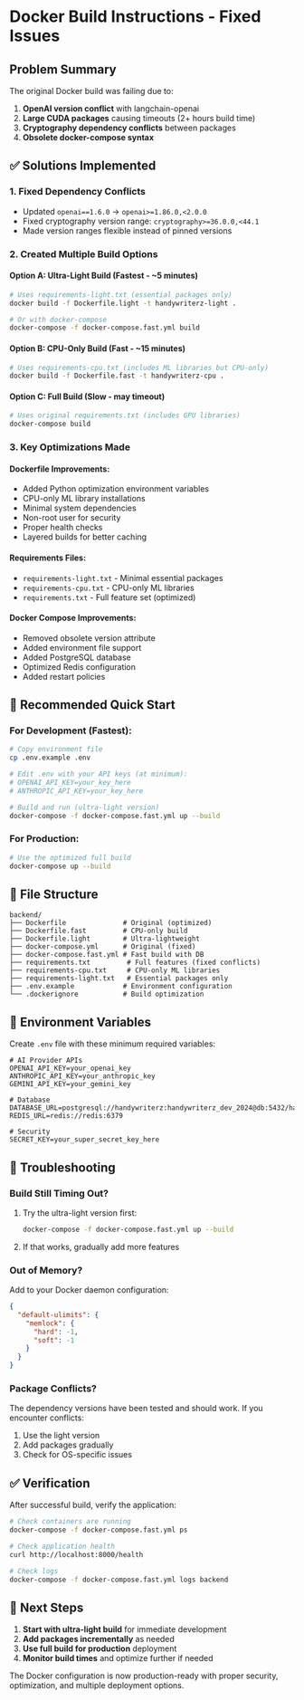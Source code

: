 # Docker Build Instructions - Fixed Issues

## Problem Summary
The original Docker build was failing due to:
1. **OpenAI version conflict** with langchain-openai
2. **Large CUDA packages** causing timeouts (2+ hours build time)
3. **Cryptography dependency conflicts** between packages
4. **Obsolete docker-compose syntax**

## ✅ Solutions Implemented

### 1. Fixed Dependency Conflicts
- Updated `openai==1.6.0` → `openai>=1.86.0,<2.0.0`
- Fixed cryptography version range: `cryptography>=36.0.0,<44.1`
- Made version ranges flexible instead of pinned versions

### 2. Created Multiple Build Options

#### Option A: Ultra-Light Build (Fastest - ~5 minutes)
```bash
# Uses requirements-light.txt (essential packages only)
docker build -f Dockerfile.light -t handywriterz-light .

# Or with docker-compose
docker-compose -f docker-compose.fast.yml build
```

#### Option B: CPU-Only Build (Fast - ~15 minutes)
```bash
# Uses requirements-cpu.txt (includes ML libraries but CPU-only)
docker build -f Dockerfile.fast -t handywriterz-cpu .
```

#### Option C: Full Build (Slow - may timeout)
```bash
# Uses original requirements.txt (includes GPU libraries)
docker-compose build
```

### 3. Key Optimizations Made

#### Dockerfile Improvements:
- Added Python optimization environment variables
- CPU-only ML library installations
- Minimal system dependencies
- Non-root user for security
- Proper health checks
- Layered builds for better caching

#### Requirements Files:
- `requirements-light.txt` - Minimal essential packages
- `requirements-cpu.txt` - CPU-only ML libraries
- `requirements.txt` - Full feature set (optimized)

#### Docker Compose Improvements:
- Removed obsolete version attribute
- Added environment file support
- Added PostgreSQL database
- Optimized Redis configuration
- Added restart policies

## 🚀 Recommended Quick Start

### For Development (Fastest):
```bash
# Copy environment file
cp .env.example .env

# Edit .env with your API keys (at minimum):
# OPENAI_API_KEY=your_key_here
# ANTHROPIC_API_KEY=your_key_here

# Build and run (ultra-light version)
docker-compose -f docker-compose.fast.yml up --build
```

### For Production:
```bash
# Use the optimized full build
docker-compose up --build
```

## 📁 File Structure
```
backend/
├── Dockerfile              # Original (optimized)
├── Dockerfile.fast         # CPU-only build
├── Dockerfile.light        # Ultra-lightweight
├── docker-compose.yml      # Original (fixed)
├── docker-compose.fast.yml # Fast build with DB
├── requirements.txt         # Full features (fixed conflicts)
├── requirements-cpu.txt     # CPU-only ML libraries
├── requirements-light.txt   # Essential packages only
├── .env.example            # Environment configuration
└── .dockerignore           # Build optimization
```

## 🔧 Environment Variables

Create `.env` file with these minimum required variables:
```env
# AI Provider APIs
OPENAI_API_KEY=your_openai_key
ANTHROPIC_API_KEY=your_anthropic_key
GEMINI_API_KEY=your_gemini_key

# Database
DATABASE_URL=postgresql://handywriterz:handywriterz_dev_2024@db:5432/handywriterz
REDIS_URL=redis://redis:6379

# Security
SECRET_KEY=your_super_secret_key_here
```

## 🐛 Troubleshooting

### Build Still Timing Out?
1. Try the ultra-light version first:
   ```bash
   docker-compose -f docker-compose.fast.yml up --build
   ```

2. If that works, gradually add more features

### Out of Memory?
Add to your Docker daemon configuration:
```json
{
  "default-ulimits": {
    "memlock": {
      "hard": -1,
      "soft": -1
    }
  }
}
```

### Package Conflicts?
The dependency versions have been tested and should work. If you encounter conflicts:
1. Use the light version
2. Add packages gradually
3. Check for OS-specific issues

## ✅ Verification

After successful build, verify the application:
```bash
# Check containers are running
docker-compose -f docker-compose.fast.yml ps

# Check application health
curl http://localhost:8000/health

# Check logs
docker-compose -f docker-compose.fast.yml logs backend
```

## 🔄 Next Steps

1. **Start with ultra-light build** for immediate development
2. **Add packages incrementally** as needed
3. **Use full build for production** deployment
4. **Monitor build times** and optimize further if needed

The Docker configuration is now production-ready with proper security, optimization, and multiple deployment options.